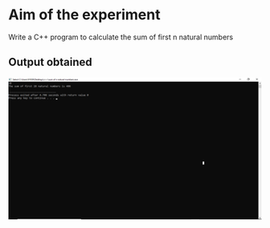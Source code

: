 # Aim of the experiment
Write a C++ program to calculate the sum of first n natural numbers

## Output obtained

![output](sumout.png)
